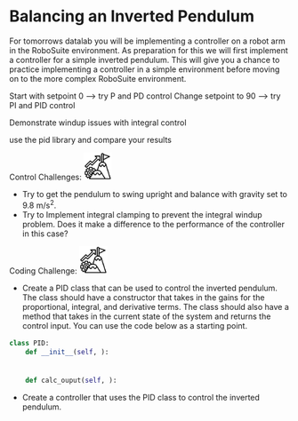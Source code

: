 # Balancing an Inverted Pendulum

For tomorrows datalab you will be implementing a controller on a robot arm in the RoboSuite environment. As preparation for this we will first implement a controller for a simple inverted pendulum. This will give you a chance to practice implementing a controller in a simple environment before moving on to the more complex RoboSuite environment.

Start with setpoint 0 --> try P and PD control
Change setpoint to 90 --> try PI and PID control

Demonstrate windup issues with integral control

use the pid library and compare your results

Control Challenges: <img src="Images/challenge.png" height="50" />

- Try to get the pendulum to swing upright and balance with gravity set to 9.8 m/s<sup>2</sup>. 
- Try to Implement integral clamping to prevent the integral windup problem. Does it make a difference to the performance of the controller in this case?

Coding Challenge: <img src="Images/challenge.png" height="50" />
- Create a PID class that can be used to control the inverted pendulum. The class should have a constructor that takes in the gains for the proportional, integral, and derivative terms. The class should also have a method that takes in the current state of the system and returns the control input. You can use the code below as a starting point.

```python
class PID:
    def __init__(self, ):


    def calc_ouput(self, ):

```

- Create a controller that uses the PID class to control the inverted pendulum. 


